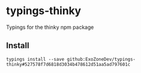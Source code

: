 # typings-thinky
Typings for the thinky npm package

## Install
`typings install --save github:ExoZoneDev/typings-thinky#527578f7d6818d3034b478612d51aa5ad797601c`
